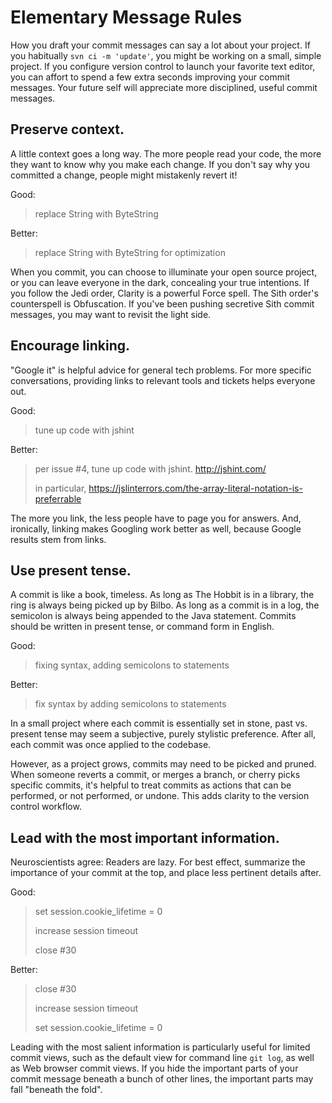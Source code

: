 # Elementary Message Rules

How you draft your commit messages can say a lot about your project. If you habitually `svn ci -m 'update'`, you might be working on a small, simple project. If you configure version control to launch your favorite text editor, you can affort to spend a few extra seconds improving your commit messages. Your future self will appreciate more disciplined, useful commit messages.

## Preserve context.

A little context goes a long way. The more people read your code, the more they want to know why you make each change. If you don't say why you committed a change, people might mistakenly revert it!

Good:

> replace String with ByteString

Better:

> replace String with ByteString for optimization

When you commit, you can choose to illuminate your open source project, or you can leave everyone in the dark, concealing your true intentions. If you follow the Jedi order, Clarity is a powerful Force spell. The Sith order's counterspell is Obfuscation. If you've been pushing secretive Sith commit messages, you may want to revisit the light side.

## Encourage linking.

"Google it" is helpful advice for general tech problems. For more specific conversations, providing links to relevant tools and tickets helps everyone out.

Good:

> tune up code with jshint

Better:

> per issue #4, tune up code with jshint. http://jshint.com/
>
> in particular, https://jslinterrors.com/the-array-literal-notation-is-preferrable

The more you link, the less people have to page you for answers. And, ironically, linking makes Googling work better as well, because Google results stem from links.

## Use present tense.

A commit is like a book, timeless. As long as The Hobbit is in a library, the ring is always being picked up by Bilbo. As long as a commit is in a log, the semicolon is always being appended to the Java statement. Commits should be written in present tense, or command form in English.

Good:

> fixing syntax, adding semicolons to statements

Better:

> fix syntax by adding semicolons to statements

In a small project where each commit is essentially set in stone, past vs. present tense may seem a subjective, purely stylistic preference. After all, each commit was once applied to the codebase.

However, as a project grows, commits may need to be picked and pruned. When someone reverts a commit, or merges a branch, or cherry picks specific commits, it's helpful to treat commits as actions that can be performed, or not performed, or undone. This adds clarity to the version control workflow.

## Lead with the most important information.

Neuroscientists agree: Readers are lazy. For best effect, summarize the importance of your commit at the top, and place less pertinent details after.

Good:

> set session.cookie_lifetime = 0
>
> increase session timeout
>
> close #30

Better:

> close #30
>
> increase session timeout
>
> set session.cookie_lifetime = 0

Leading with the most salient information is particularly useful for limited commit views, such as the default view for command line `git log`, as well as Web browser commit views. If you hide the important parts of your commit message beneath a bunch of other lines, the important parts may fall "beneath the fold".